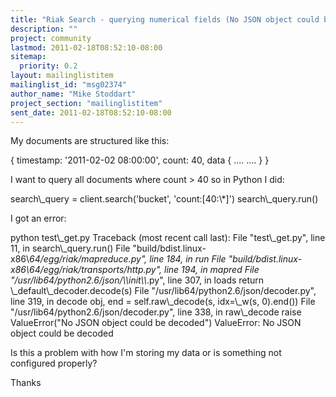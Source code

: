 ```yaml
---
title: "Riak Search - querying numerical fields (No JSON object could be	decoded)"
description: ""
project: community
lastmod: 2011-02-18T08:52:10-08:00
sitemap:
  priority: 0.2
layout: mailinglistitem
mailinglist_id: "msg02374"
author_name: "Mike Stoddart"
project_section: "mailinglistitem"
sent_date: 2011-02-18T08:52:10-08:00
---
```



My documents are structured like this:

{
 timestamp: '2011-02-02 08:00:00',
 count: 40,
 data {
 ....
 ....
 }
}

I want to query all documents where count &gt; 40 so in Python I did:

 search\\_query = client.search('bucket', 'count:[40:\\*]')
 search\\_query.run()

I got an error:

 python test\\_get.py
Traceback (most recent call last):
 File "test\\_get.py", line 11, in 
 search\\_query.run()
 File "build/bdist.linux-x86\\_64/egg/riak/mapreduce.py", line 184, in run
 File "build/bdist.linux-x86\\_64/egg/riak/transports/http.py", line
194, in mapred
 File "/usr/lib64/python2.6/json/\\_\\_init\\_\\_.py", line 307, in loads
 return \\_default\\_decoder.decode(s)
 File "/usr/lib64/python2.6/json/decoder.py", line 319, in decode
 obj, end = self.raw\\_decode(s, idx=\\_w(s, 0).end())
 File "/usr/lib64/python2.6/json/decoder.py", line 338, in raw\\_decode
 raise ValueError("No JSON object could be decoded")
ValueError: No JSON object could be decoded

Is this a problem with how I'm storing my data or is something not
configured properly?

Thanks

